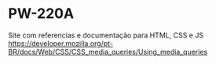 # PW-220A

Site com referencias e documentação para HTML, CSS e JS
https://developer.mozilla.org/pt-BR/docs/Web/CSS/CSS_media_queries/Using_media_queries
